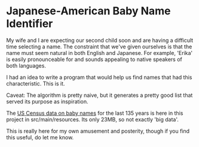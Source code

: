 # Japanese-American Baby Name Identifier

My wife and I are expecting our second child soon and are having a difficult time selecting a name.
The constraint that we've given ourselves is that the name must seem natural in both English and Japanese.
For example, 'Erika' is easily pronounceable for and sounds appealing to native speakers of both languages.

I had an idea to write a program that would help us find names that had this characteristic. This is it.

Caveat: The algorithm is pretty naive, but it generates a pretty good list that served its purpose as inspiration.

The [US Census data on baby names](https://www.ssa.gov/oact/babynames/background.html) for the last 135 years
is here in this project in src/main/resources. Its only 23MB, so not exactly 'big data'.

This is really here for my own amusement and posterity, though if you find this useful, do let me know.